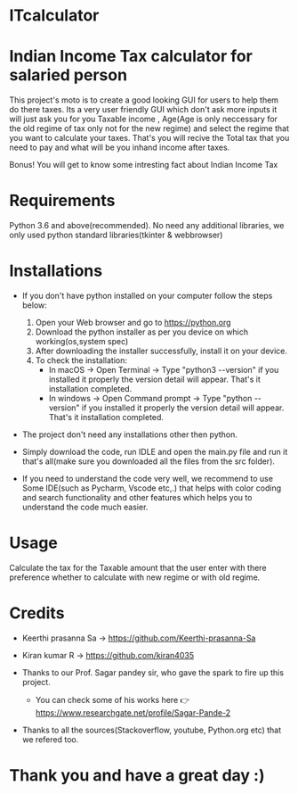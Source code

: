 # ITcalculator

Indian Income Tax calculator for salaried person
================================================

This project's moto is to create a good looking GUI for users to help them do there taxes. Its a very user friendly GUI which don't ask more inputs it will just
ask you for you Taxable income , Age(Age is only neccessary for the old regime of tax only not for the new regime) and select the regime that you want to calculate
your taxes. That's you will recive the Total tax that you need to pay and what will be you inhand income after taxes.

Bonus! You will get to know some intresting fact about Indian Income Tax

Requirements
============

Python 3.6 and above(recommended).
No need any additional libraries, we only used python standard libraries(tkinter & webbrowser)

Installations
=============

* If you don't have python installed on your computer follow the steps below:
   1. Open your Web browser and go to https://python.org
   2. Download the python installer as per you device on which working(os,system spec)
   3. After downloading the installer successfully, install it on your device.
   4. To check the installation:
      * In macOS -> Open Terminal -> Type "python3 --version" if you installed it properly the version detail will appear. That's it installation completed.
      * In windows -> Open Command prompt -> Type "python --version" if you installed it properly the version detail will appear. That's it installation completed.

* The project don't need any installations other then python. 
* Simply download the code, run IDLE and open the main.py file and run it that's all(make sure you downloaded all the files from the src folder). 
* If you need to understand the code very well, we recommend to use Some IDE(such as Pycharm, Vscode etc,.) that helps with color coding and search functionality and other features which helps you to understand the code much easier.

Usage
=====

Calculate the tax for the Taxable amount that the user enter with there preference whether to calculate with new regime or with old regime.

Credits
=======

* Keerthi prasanna Sa -> https://github.com/Keerthi-prasanna-Sa
* Kiran kumar R ->  https://github.com/kiran4035

* Thanks to our Prof. Sagar pandey sir, who gave the spark to fire up this project. 
   * You can check some of his works here 👉 https://www.researchgate.net/profile/Sagar-Pande-2
* Thanks to all the sources(Stackoverflow, youtube, Python.org etc) that we refered too.

Thank you and have a great day :)
=================================


